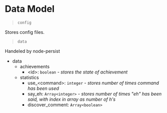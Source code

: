 # Data Model

> `config`

Stores config files.

> `data`

Handeled by node-persist

* data
  * achievements
    * \<id>: `boolean` - *stores the state of achievement*
  * statistics
    * use_\<command>: `integer` - *stores number of times command has been used*
    * say_eh: `Array<integer>` - *stores number of times "eh" has been said, with index in array as number of h's*
    * discover_comment: `Array<boolean>`

